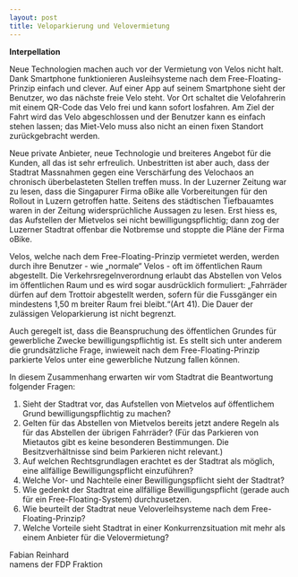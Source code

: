```yaml
---
layout: post
title: Veloparkierung und Velovermietung 
---
```


**Interpellation**

Neue Technologien machen auch vor der Vermietung von Velos nicht halt. Dank Smartphone funktionieren Ausleihsysteme nach dem Free-Floating-Prinzip einfach und clever. Auf einer App auf seinem Smartphone sieht der Benutzer, wo das nächste freie Velo steht. Vor Ort schaltet die Velofahrerin mit einem QR-Code das Velo frei und kann sofort losfahren. Am Ziel der Fahrt wird das Velo abgeschlossen und der Benutzer kann es einfach stehen lassen; das Miet-Velo muss  also nicht an einen fixen Standort zurückgebracht werden.

Neue private Anbieter, neue Technologie und breiteres Angebot für die Kunden, all das ist sehr erfreulich. Unbestritten ist aber auch, dass der Stadtrat Massnahmen gegen eine Verschärfung des Velochaos an chronisch überbelasteten Stellen treffen muss.
In der Luzerner Zeitung war zu lesen, dass die Singapurer Firma oBike alle Vorbereitungen für den Rollout in Luzern getroffen hatte. Seitens des städtischen Tiefbauamtes waren in der Zeitung widersprüchliche Aussagen zu lesen. Erst hiess es, das Aufstellen der Mietvelos sei nicht bewilligungspflichtig; dann zog der Luzerner Stadtrat offenbar die Notbremse und stoppte die Pläne der Firma oBike.

Velos, welche nach dem Free-Floating-Prinzip vermietet werden, werden durch ihre Benutzer - wie „normale“ Velos - oft im öffentlichen Raum abgestellt. Die Verkehrsregelnverordnung erlaubt das Abstellen von Velos im öffentlichen Raum und es wird sogar ausdrücklich formuliert: „Fahrräder dürfen auf dem Trottoir abgestellt werden, sofern für die Fussgänger ein mindestens 1,50 m breiter Raum frei bleibt.“(Art 41). Die Dauer der zulässigen Veloparkierung ist nicht begrenzt.

Auch geregelt ist, dass die Beanspruchung des öffentlichen Grundes für gewerbliche Zwecke bewilligungspflichtig ist. Es stellt sich unter anderem die grundsätzliche Frage, inwieweit nach dem Free-Floating-Prinzip parkierte Velos unter eine gewerbliche Nutzung fallen können.

In diesem Zusammenhang erwarten wir vom Stadtrat die Beantwortung folgender Fragen:

1.	Sieht der Stadtrat vor, das Aufstellen von Mietvelos auf öffentlichem Grund bewilligungspflichtig zu machen?
2.	Gelten für das Abstellen von Mietvelos bereits jetzt andere Regeln als für das Abstellen der übrigen Fahrräder? (Für das Parkieren von Mietautos gibt es keine besonderen Bestimmungen. Die Besitzverhältnisse sind beim Parkieren nicht relevant.)
3.	Auf welchen Rechtsgrundlagen erachtet es der Stadtrat als möglich, eine allfällige Bewilligungspflicht einzuführen?
4.	Welche Vor- und Nachteile einer Bewilligungspflicht sieht der Stadtrat?
5.	Wie gedenkt der Stadtrat eine allfällige Bewilligungspflicht (gerade auch für ein Free-Floating-System) durchzusetzen.
6.	Wie beurteilt der Stadtrat neue Veloverleihsysteme nach dem Free-Floating-Prinzip?
7.	Welche Vorteile sieht Stadtrat in einer Konkurrenzsituation mit mehr als einem Anbieter für die Velovermietung?

Fabian Reinhard  
namens der FDP Fraktion
